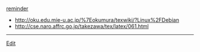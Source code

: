 ---
---

[reminder](/reminder)
* http://oku.edu.mie-u.ac.jp/%7Eokumura/texwiki/?Linux%2FDebian
* http://cse.naro.affrc.go.jp/takezawa/tex/latex/061.html



----
[Edit](https://github.com/vitroid/vitroid.github.io/edit/master/MD/LaTeX関連.md)
